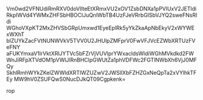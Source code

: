 Vm0wd2VFNUdiRmRXV0doVllteEtXRmxVU2xOV1ZsbDNXa1pPVlUxV2JETldi
RkpIWVd4YWMxZHFSbHBOClJuQnlWbTB4UzFJeVRrbGlSbVJYQ2sweFNsRldi
WGhoVXpKT2MxZHVSbGRpUmxwd1EyeEplRk5yYkZkaApNbEkyV2xWYWExWXhT
blZUYkZacFVtNUNWVkV5TVV0U2JHUlpZMFprV0FwVFJVcEZWbXRTUzFVeFNY
aFUKYmxaV1lrVktXRlJYTVc5bFZrVjVUVlprYWxacldsWldiWGhMVkdkd2FW
WnJiRFpXTVdOM1pVWlJlRnBHClpGWUtZa1phVDFWc2FGTlNWbXh6VjJ0MFQy
SkhlRmhWYkZKelZWWldXRTlWZUZwV2JWSllXbFZHZGxNeQpTa2xVYlhkTFEy
MW9hV0ZSUFQwS0NucDJkQT09Cgpkenk=

rop